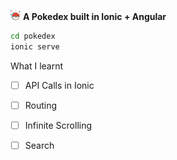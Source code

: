 ![](mdimg/icon.png) **A Pokedex built in Ionic + Angular**

```bash
cd pokedex
ionic serve
```

What I learnt
- [ ] API Calls in Ionic
- [ ] Routing
- [ ] Infinite Scrolling
- [ ] Search

